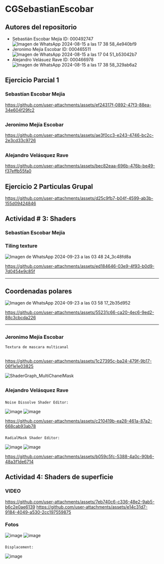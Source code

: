 # CGSebastianEscobar
## Autores del repositorio
  - Sebastián Escobar Mejía ID: 000492747
    ![Imagen de WhatsApp 2024-08-15 a las 17 38 58_4e940bf9](https://github.com/user-attachments/assets/48b43e76-8629-4532-a50e-2dd69e9e5158)
  - Jeronimo Mejía Escobar  ID: 000465511
    ![Imagen de WhatsApp 2024-08-15 a las 17 04 51_b53042b7](https://github.com/user-attachments/assets/215ffce9-4964-45cd-9198-005990afd0dd)
  - Alejandro Velásuez Rave  ID: 000466978
    ![Imagen de WhatsApp 2024-08-15 a las 17 38 58_329ab6a2](https://github.com/user-attachments/assets/993eb85e-9867-46ec-bfbe-849142c8d4ad)
###
## Ejercicio Parcial 1
  ### Sebastían Escobar Mejía
  https://github.com/user-attachments/assets/ef24317f-0892-47f3-88ea-34e604f29fc2
  ##
  ### Jeronimo Mejía Escobar
  https://github.com/user-attachments/assets/ae3f0cc3-e243-4746-bc2c-2e3cd33c9726
  ##
  ### Alejandro Velásquez Rave
  https://github.com/user-attachments/assets/bec82eaa-696b-476b-be49-f37effb55fa0
  ##
## Ejercicio 2 Particulas Grupal

https://github.com/user-attachments/assets/d25c9fb7-b04f-4599-ab3b-155d09424846

##
## Actividad # 3: Shaders

  ### Sebastían Escobar Mejía
   ### Tiling texture
   ![Imagen de WhatsApp 2024-09-23 a las 03 48 24_3c48fd8a](https://github.com/user-attachments/assets/d22b3748-2e2d-4a21-8ce1-4cb49d67d0c3)
   

https://github.com/user-attachments/assets/ed184646-03e9-4f93-b0d9-7d0454e9c85f


-------------------------
   ## Coordenadas polares
![Imagen de WhatsApp 2024-09-23 a las 03 58 17_2b35d952](https://github.com/user-attachments/assets/3d23a2ba-8cd1-409d-a459-77ba72ffb1c8)



https://github.com/user-attachments/assets/55231c66-ca20-4ec6-9ed2-88c3cbcda226




--------------------------
  ##
  ### Jeronimo Mejía Escobar
    Textura de mascara multicanal 
  ##
  https://github.com/user-attachments/assets/1c27395c-ba24-479f-9b17-06f1e1e03825

  ![ShaderGraph_MultiChanelMask](https://github.com/user-attachments/assets/575b15c1-a062-4843-ad0b-5126f23d26cd)



  ##
  ### Alejandro Velásquez Rave
  ###
    Noise Dissolve Shader Editor:
   ![image](https://github.com/user-attachments/assets/8bff4abd-130e-49be-9d05-8bd8d0e013ee)
   ![image](https://github.com/user-attachments/assets/8faeaf6d-a15e-446d-b520-6b3cfca164cf)
   
  https://github.com/user-attachments/assets/c210419b-ea28-461a-87a2-668cab93ab78
   
  ### 
    RadialMask Shader Editor:
  ![image](https://github.com/user-attachments/assets/62342840-b3b1-41b8-a734-e56b1709200f)
  ![image](https://github.com/user-attachments/assets/ff3c6092-9a53-40d3-8731-ccd5d4c6c1da)

  https://github.com/user-attachments/assets/b059c5fc-5388-4a0c-90b6-48a3f1de6714
##




## Actividad 4: Shaders de superficie
  ### VIDEO
  https://github.com/user-attachments/assets/7eb740c6-c336-48e2-9ab5-b6c2e0ae6139
  https://github.com/user-attachments/assets/e14c31d7-9184-4049-a530-2cc197559875

### Fotos
  ![image](https://github.com/user-attachments/assets/ae2558e3-c22a-47c5-904c-4a3903cb4daa)
  ![image](https://github.com/user-attachments/assets/50f830ab-76d4-4f83-bf00-b2754660c650)
### 
    Displacement:
  ![image](https://github.com/user-attachments/assets/682bb2a2-919a-480a-9206-f76b349cb201)




 
